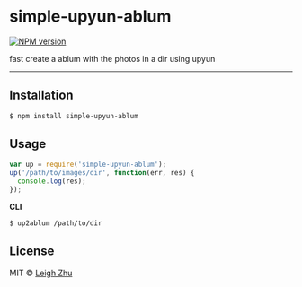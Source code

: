 # simple-upyun-ablum
[![NPM version](https://img.shields.io/npm/v/simple-upyun-ablum.svg?style=flat-square)](https://www.npmjs.org/package/simple-upyun-ablum)

fast create a ablum with the photos in a dir using upyun

------

## Installation

```bash
$ npm install simple-upyun-ablum
```

## Usage

```js
var up = require('simple-upyun-ablum');
up('/path/to/images/dir', function(err, res) {
  console.log(res);
});
```

**CLI**

```sh
$ up2ablum /path/to/dir
```


## License

MIT © [Leigh Zhu](http://zhu.li)
